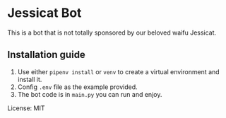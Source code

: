 # Jessicat Bot

This is a bot that is not totally sponsored by our beloved waifu Jessicat.

## Installation guide
1. Use either `pipenv install` or `venv` to create a virtual environment and install it.
2. Config `.env` file as the example provided.
3. The bot code is in `main.py` you can run and enjoy.

License: MIT
